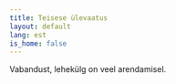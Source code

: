 ```yaml
---
title: Teisese ülevaatus
layout: default
lang: est
is_home: false
---
```


Vabandust, lehekülg on veel arendamisel.
